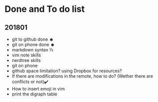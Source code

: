 # Done and To do list
## 201801
  * git to github done ☻
  * git on phone done ☻
  * markdown syntax   ⅕
  * vim note skills 
  * nerdtree skills
  * git on phone
  * github space limitation? using Dropbox for resources? 
  * If there are modifications in the remote, how to do? (Wether there are conflicts or not)✔️
  *  How to insert emoji in vim
  * print the digraph table